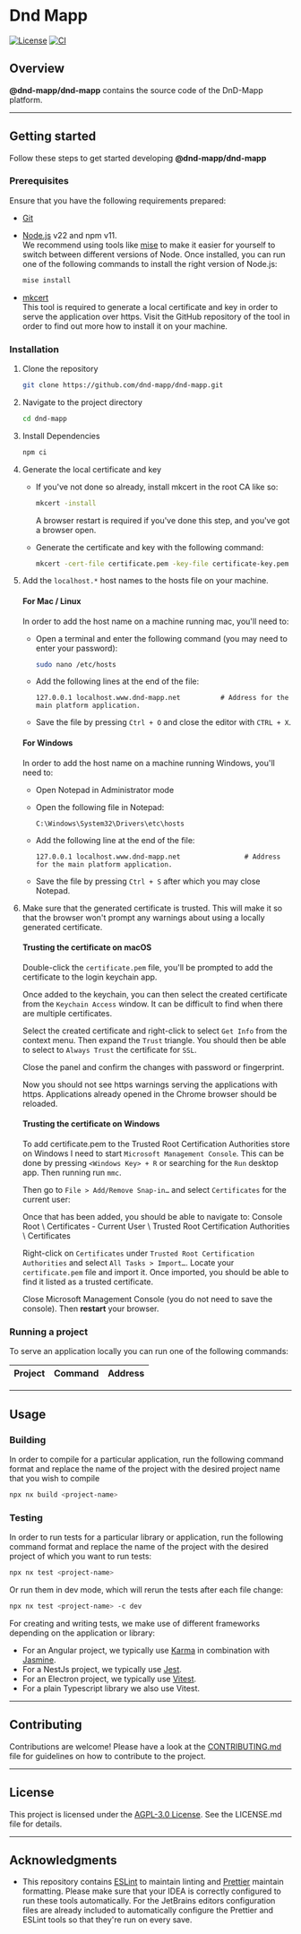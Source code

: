 # Dnd Mapp

[![License](https://img.shields.io/github/license/dnd-mapp/dnd-mapp)](LICENSE)
[![CI](https://github.com/dnd-mapp/dnd-mapp/actions/workflows/ci.yml/badge.svg?branch=main&event=push)](https://github.com/dnd-mapp/dnd-mapp/actions/workflows/ci.yml)

## Overview

**@dnd-mapp/dnd-mapp** contains the source code of the DnD-Mapp platform.

---

## Getting started

Follow these steps to get started developing **@dnd-mapp/dnd-mapp**

### Prerequisites

Ensure that you have the following requirements prepared:

- [Git](https://git-scm.com/)
- [Node.js](https://nodejs.org/en) v22 and npm v11.  
  We recommend using tools like [mise](https://mise.jdx.dev/) to make it easier for yourself to switch between different versions of Node. Once installed, you can run one of the following commands to install the right version of Node.js:

  ```bash 
  mise install
  ```
  
- [mkcert](https://github.com/FiloSottile/mkcert)  
  This tool is required to generate a local certificate and key in order to serve the application over https. Visit the GitHub repository of the tool in order to find out more how to install it on your machine.

### Installation

1. Clone the repository

    ```bash
    git clone https://github.com/dnd-mapp/dnd-mapp.git
    ```

2. Navigate to the project directory

    ```bash
    cd dnd-mapp
    ```

3. Install Dependencies

    ```bash
    npm ci
    ```

4. Generate the local certificate and key
    - If you've not done so already, install mkcert in the root CA like so:

      ```bash
      mkcert -install
      ```
      A browser restart is required if you've done this step, and you've got a browser open.

    - Generate the certificate and key with the following command:

      ```bash
      mkcert -cert-file certificate.pem -key-file certificate-key.pem localhost.www.dnd-mapp.net localhost
      ```

5. Add the `localhost.*` host names to the hosts file on your machine.

   #### For Mac / Linux

   In order to add the host name on a machine running mac, you'll need to:

    - Open a terminal and enter the following command (you may need to enter your password):

      ```bash
      sudo nano /etc/hosts
      ```

    - Add the following lines at the end of the file:

      ```text
      127.0.0.1 localhost.www.dnd-mapp.net          # Address for the main platform application.
      ```

    - Save the file by pressing `Ctrl + O` and close the editor with `CTRL + X`.

   #### For Windows

   In order to add the host name on a machine running Windows, you'll need to:

    - Open Notepad in Administrator mode
    - Open the following file in Notepad:

      ```
      C:\Windows\System32\Drivers\etc\hosts
      ```

    - Add the following line at the end of the file:

      ```text
      127.0.0.1 localhost.www.dnd-mapp.net                # Address for the main platform application.
      ```

    - Save the file by pressing `Ctrl + S` after which you may close Notepad.

6. Make sure that the generated certificate is trusted. This will make it so that the browser won't prompt any warnings about using a locally generated certificate.

   #### Trusting the certificate on macOS

   Double-click the `certificate.pem` file, you'll be prompted to add the certificate to the login keychain app.

   Once added to the keychain, you can then select the created certificate from the `Keychain Access` window.
   It can be difficult to find when there are multiple certificates.

   Select the created certificate and right-click to select `Get Info` from the context menu. Then expand the `Trust` triangle.
   You should then be able to select to `Always Trust` the certificate for `SSL`.

   Close the panel and confirm the changes with password or fingerprint.

   Now you should not see https warnings serving the applications with https. Applications already opened in the Chrome browser should be reloaded.

   #### Trusting the certificate on Windows

   To add certificate.pem to the Trusted Root Certification Authorities store on Windows I need to start `Microsoft Management Console`.
   This can be done by pressing `<Windows Key> + R` or searching for the `Run` desktop app. Then running run `mmc`.

   Then go to `File > Add/Remove Snap-in…` and select `Certificates` for the current user:

   Once that has been added, you should be able to navigate to:
   Console Root \ Certificates - Current User \ Trusted Root Certification Authorities \ Certificates

   Right-click on `Certificates` under `Trusted Root Certification Authorities` and select `All Tasks > Import…`.
   Locate your `certificate.pem` file and import it. Once imported, you should be able to find it listed as a trusted certificate.

   Close Microsoft Management Console (you do not need to save the console). Then **restart** your browser.

### Running a project

To serve an application locally you can run one of the following commands:

| Project     | Command                    | Address                                       |
|-------------|----------------------------|-----------------------------------------------|

---

## Usage

### Building

In order to compile for a particular application, run the following command format and replace the name of the project with the desired project name that you wish to compile

```bash
npx nx build <project-name>
```

### Testing

In order to run tests for a particular library or application, run the following command format and replace the name of the project with the desired project of which you want to run tests:

```bash
npx nx test <project-name>
```

Or run them in dev mode, which will rerun the tests after each file change:

```bash
npx nx test <project-name> -c dev
```

For creating and writing tests, we make use of different frameworks depending on the application or library:
- For an Angular project, we typically use [Karma]() in combination with [Jasmine]().
- For a NestJs project, we typically use [Jest](https://jestjs.io/).
- For an Electron project, we typically use [Vitest]().
- For a plain Typescript library we also use Vitest.

---

## Contributing

Contributions are welcome! Please have a look at the [CONTRIBUTING.md](./CONTRIBUTING.md) file for guidelines on how to contribute to the project.

---

## License

This project is licensed under the [AGPL-3.0 License](LICENSE). See the LICENSE.md file for details.

---

## Acknowledgments

- This repository contains [ESLint](https://eslint.org/) to maintain linting and [Prettier](https://prettier.io/) maintain formatting. Please make sure that your IDEA is correctly configured to run these tools automatically. For the JetBrains editors configuration files are already included to automatically configure the Prettier and ESLint tools so that they're run on every save.
